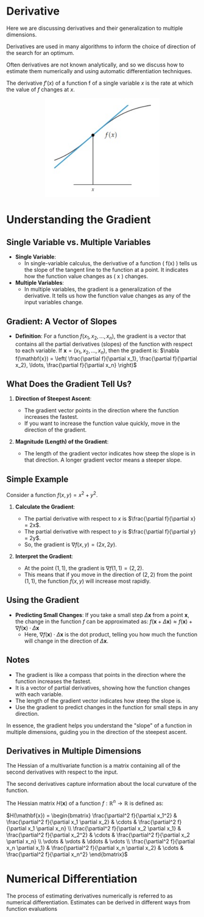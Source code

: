 # Derivative

Here we are discussing derivatives and their generalization to multiple dimensions. 

Derivatives are used in many algorithms to inform the choice of direction of the search for an optimum. 

Often derivatives are not known analytically, and so we discuss how to estimate them numerically and using automatic differentiation techniques.

The derivative $f'(x)$ of a function f of a single variable $x$ is the rate at which the value of $f$ changes at $x$.

<div style="text-align: center;">
    <img src="..\assets\Ch2_fig1.jpg" alt="Derivative" width="300">
</div>

# Understanding the Gradient

## Single Variable vs. Multiple Variables

- **Single Variable**:
  - In single-variable calculus, the derivative of a function \( f(x) \) tells us the slope of the tangent line to the function at a point. It indicates how the function value changes as \( x \) changes.
- **Multiple Variables**:
  - In multiple variables, the gradient is a generalization of the derivative. It tells us how the function value changes as any of the input variables change.

## Gradient: A Vector of Slopes

- **Definition**: For a function $f(x_1, x_2, \ldots, x_n)$, the gradient is a vector that contains all the partial derivatives (slopes) of the function with respect to each variable. If $\mathbf{x} = (x_1, x_2, \ldots, x_n)$, then the gradient is:
  $\nabla f(\mathbf{x}) = \left( \frac{\partial f}{\partial x_1}, \frac{\partial f}{\partial x_2}, \ldots, \frac{\partial f}{\partial x_n} \right)$

## What Does the Gradient Tell Us?

1. **Direction of Steepest Ascent**:
   - The gradient vector points in the direction where the function increases the fastest.
   - If you want to increase the function value quickly, move in the direction of the gradient.

2. **Magnitude (Length) of the Gradient**:
   - The length of the gradient vector indicates how steep the slope is in that direction. A longer gradient vector means a steeper slope.

## Simple Example

Consider a function $f(x, y) = x^2 + y^2$.

1. **Calculate the Gradient**:
   - The partial derivative with respect to $x$ is $\frac{\partial f}{\partial x} = 2x$.
   - The partial derivative with respect to $y$ is $\frac{\partial f}{\partial y} = 2y$.
   - So, the gradient is $\nabla f(x, y) = (2x, 2y)$.

2. **Interpret the Gradient**:
   - At the point $(1, 1)$, the gradient is $\nabla f(1, 1) = (2, 2)$.
   - This means that if you move in the direction of $(2, 2)$ from the point $(1, 1)$, the function $f(x, y)$ will increase most rapidly.

## Using the Gradient

- **Predicting Small Changes**: If you take a small step $\Delta \mathbf{x}$ from a point $\mathbf{x}$, the change in the function $f$ can be approximated as:
  $f(\mathbf{x} + \Delta \mathbf{x}) \approx f(\mathbf{x}) + \nabla f(\mathbf{x}) \cdot \Delta \mathbf{x}$
  - Here, $\nabla f(\mathbf{x}) \cdot \Delta \mathbf{x}$ is the dot product, telling you how much the function will change in the direction of $\Delta \mathbf{x}$.

## Notes

- The gradient is like a compass that points in the direction where the function increases the fastest.
- It is a vector of partial derivatives, showing how the function changes with each variable.
- The length of the gradient vector indicates how steep the slope is.
- Use the gradient to predict changes in the function for small steps in any direction.

In essence, the gradient helps you understand the "slope" of a function in multiple dimensions, guiding you in the direction of the steepest ascent.

## Derivatives in Multiple Dimensions

The Hessian of a multivariate function is a matrix containing all of the second
derivatives with respect to the input. 

The second derivatives capture information about the local curvature of the function.

The Hessian matrix $H(\mathbf{x})$ of a function $f: \mathbb{R}^n \rightarrow \mathbb{R}$ is defined as:

$H(\mathbf{x}) = \begin{bmatrix}
\frac{\partial^2 f}{\partial x_1^2} & \frac{\partial^2 f}{\partial x_1 \partial x_2} & \cdots & \frac{\partial^2 f}{\partial x_1 \partial x_n} \\
\frac{\partial^2 f}{\partial x_2 \partial x_1} & \frac{\partial^2 f}{\partial x_2^2} & \cdots & \frac{\partial^2 f}{\partial x_2 \partial x_n} \\
\vdots & \vdots & \ddots & \vdots \\
\frac{\partial^2 f}{\partial x_n \partial x_1} & \frac{\partial^2 f}{\partial x_n \partial x_2} & \cdots & \frac{\partial^2 f}{\partial x_n^2}
\end{bmatrix}$

#  Numerical Differentiation
The process of estimating derivatives numerically is referred to as numerical
differentiation. Estimates can be derived in different ways from function evaluations

